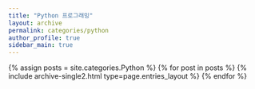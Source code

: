 ```yaml
---
title: "Python 프로그래밍"
layout: archive
permalink: categories/python
author_profile: true
sidebar_main: true
---
```


<!-- 공백이 포함되어 있는 카테고리 이름의 경우 site.categories.['a b c'] 이런식으로! -->

{% assign posts = site.categories.Python %}
{% for post in posts %} {% include archive-single2.html type=page.entries_layout %} {% endfor %}